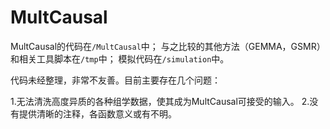 # MultCausal

MultCausal的代码在```/MultCausal```中；
与之比较的其他方法（GEMMA，GSMR）和相关工具脚本在```/tmp```中；
模拟代码在```/simulation```中。

代码未经整理，非常不友善。目前主要存在几个问题：

1.无法清洗高度异质的各种组学数据，使其成为MultCausal可接受的输入。
2.没有提供清晰的注释，各函数意义或有不明。
